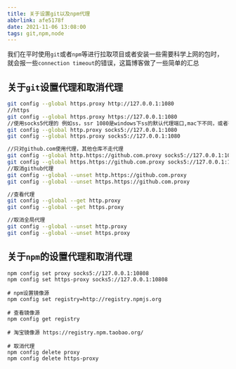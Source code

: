 ```yaml
---
title: 关于设置git以及npm代理
abbrlink: afe5178f
date: 2021-11-06 13:08:00
tags: git,npm,node
---
```


 我们在平时使用`git`或者`npm`等进行拉取项目或者安装一些需要科学上网的包时，就会报一些`connection timeout`的错误，这篇博客做了一些简单的汇总

## 关于`git`设置代理和取消代理

```bash
git config --global https.proxy http://127.0.0.1:1080
//https
git config --global https.proxy https://127.0.0.1:1080
//使用socks5代理的 例如ss，ssr 1080是windows下ss的默认代理端口,mac下不同，或者有自定义的，根据自己的改
git config --global http.proxy socks5://127.0.0.1:1080
git config --global https.proxy socks5://127.0.0.1:1080

//只对github.com使用代理，其他仓库不走代理
git config --global http.https://github.com.proxy socks5://127.0.0.1:10808
git config --global https.https://github.com.proxy socks5://127.0.0.1:10808
//取消github代理
git config --global --unset http.https://github.com.proxy
git config --global --unset https.https://github.com.proxy

//查看代理
git config --global --get http.proxy
git config --global --get https.proxy

//取消全局代理
git config --global --unset http.proxy
git config --global --unset https.proxy
```
<!-- more -->

## 关于`npm`的设置代理和取消代理

```node
npm config set proxy socks5://127.0.0.1:10808
npm config set https-proxy socks5://127.0.0.1:10808

# npm设置镜像源
npm config set registry=http://registry.npmjs.org

# 查看镜像源
npm config get registry

# 淘宝镜像源 https://registry.npm.taobao.org/

# 取消代理
npm config delete proxy
npm config delete https-proxy
```



<!-- https://github.com/microsoft/terminal -->

